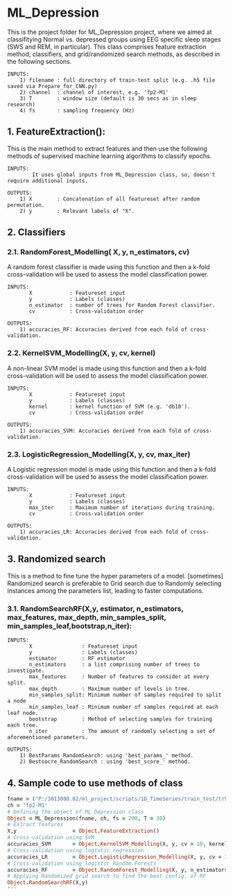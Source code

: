 # ML_Depression

This is the project folder for ML_Depression project, where we aimed at classifitying Normal vs. depressed groups using EEG specific sleep stages (SWS and REM, in particular). This class comprises feature extraction method, classifiers, and grid/randomized search methods, as described in the following sections.

    INPUTS: 
        1) filename : full directory of train-test split (e.g. .h5 file saved via Prepare_for_CNN.py)
        2) channel  : channel of interest, e.g. 'fp2-M1'
        3) T        : window size (default is 30 secs as in sleep research)
        4) fs       : sampling frequency (Hz)
## 1. FeatureExtraction(): 
This is the main method to extract features and then use the following methods of supervised machine learning algorithms to classify epochs.
    
    INPUTS: 
            It uses global inputs from ML_Depression class, so, doesn't require additional inputs.
        
    OUTPUTS:
        1) X        : Concatenation of all featureset after random permutation.
        2) y        : Relevant labels of "X".

## 2. Classifiers      
        
### 2.1. RandomForest_Modelling( X, y, n_estimators, cv)
A random forest classifier is made using this function and then a k-fold cross-validation will be used to assess the model classification power.

    INPUTS: 
           X            : Featureset input
           y            : Labels (classes)
           n_estimator  : number of trees for Random Forest classifier.
           cv           : Cross-validation order
        
    OUTPUTS:
        1) accuracies_RF: Accuracies derived from each fold of cross-validation.
        
### 2.2. KernelSVM_Modelling(X, y, cv, kernel)

A non-linear SVM model is made using this function and then a k-fold cross-validation will be used to assess the model classification power.

    INPUTS: 
           X            : Featureset input
           y            : Labels (classes)
           kernel       : kernel function of SVM (e.g. 'db10').
           cv           : Cross-validation order
        
    OUTPUTS:
        1) accuracies_SVM: Accuracies derived from each fold of cross-validation.
### 2.3. LogisticRegression_Modelling(X, y, cv, max_iter)
A Logistic regression model is made using this function and then a k-fold cross-validation will be used to assess the model classification power.

    INPUTS: 
           X            : Featureset input
           y            : Labels (classes)
           max_iter     : Maximum number of iterations during training.
           cv           : Cross-validation order
        
    OUTPUTS:
        1) accuracies_LR: Accuracies derived from each fold of cross-validation.
        
## 3. Randomized search
This is a method to fine tune the hyper parameters of a model. [sometimes] Randomized search is preferable to Grid search due to Randomly selecting instances among the parameters list, leading to faster computations.

### 3.1. RandomSearchRF(X,y, estimator, n_estimators, max_features, max_depth, min_samples_split, min_samples_leaf,bootstrap,n_iter):

    INPUTS: 
           X                : Featureset input
           y                : Labels (classes)
           estimator        : RF estimator
           n_estimators     : a list comprising number of trees to investigate.
           max_features     : Number of features to consider at every split.
           max_depth        : Maximum number of levels in tree.
           min_samples_split: Minimum number of samples required to split a node 
           min_samples_leaf : Minimum number of samples required at each leaf node.
           bootstrap        : Method of selecting samples for training each tree.
           n_iter           : The amount of randomly selecting a set of aforementioned parameters.
        
    OUTPUTS:
        1) BestParams_RandomSearch: using 'best_params_' method.
        2) Bestsocre_RandomSearch : using 'best_score_' method.
## 4. Sample code to use methods of class
```ruby
fname = ("P:/3013080.02/ml_project/scripts/1D_TimeSeries/train_test/tr90_N3&REM_fp2-M1.h5")
ch = 'fp2-M1'
# Defining the object of ML_Depression class
Object = ML_Depression(fname, ch, fs = 200, T = 30)
# Extract features
X,y                  = Object.FeatureExtraction()    
# Cross-validation using SVM
accuracies_SVM       = Object.KernelSVM_Modelling(X, y, cv = 10, kernel = 'rbf')
# Cross-validation using logistic regression
accuracies_LR        = Object.LogisticRegression_Modelling(X, y, cv = 10)
# Cross-validation using logistic Random Forests
accuracies_RF        = Object.RandomForest_Modelling(X, y, n_estimators = 200, cv = 10)
# Applying Randomized grid search to find the best config. of RF
Object.RandomSearchRF(X,y)
'''
